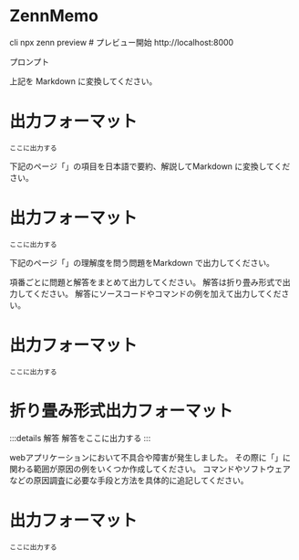 # ZennMemo

cli
npx zenn preview # プレビュー開始
http://localhost:8000

プロンプト

上記を Markdown に変換してください。

# 出力フォーマット

```
ここに出力する
```

下記のページ「」の項目を日本語で要約、解説してMarkdown に変換してください。

# 出力フォーマット

```
ここに出力する
```

下記のページ「」の理解度を問う問題をMarkdown で出力してください。

項番ごとに問題と解答をまとめて出力してください。
解答は折り畳み形式で出力してください。
解答にソースコードやコマンドの例を加えて出力してください。

# 出力フォーマット

```
ここに出力する
```

# 折り畳み形式出力フォーマット
:::details 解答
解答をここに出力する
:::

webアプリケーションにおいて不具合や障害が発生しました。
その際に「」に関わる範囲が原因の例をいくつか作成してください。
コマンドやソフトウェアなどの原因調査に必要な手段と方法を具体的に追記してください。
# 出力フォーマット

```
ここに出力する
```